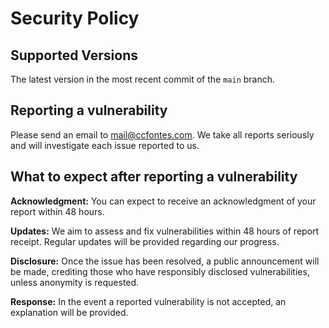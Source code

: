 # Security Policy

## Supported Versions

The latest version in the most recent commit of the `main` branch.

## Reporting a vulnerability
Please send an email to mail@ccfontes.com. We take all reports seriously and will investigate each issue reported to us.

## What to expect after reporting a vulnerability 

**Acknowledgment:** You can expect to receive an acknowledgment of your report within 48 hours.

**Updates:** We aim to assess and fix vulnerabilities within 48 hours of report receipt. Regular updates will be provided regarding our progress.

**Disclosure:** Once the issue has been resolved, a public announcement will be made, crediting those who have responsibly disclosed vulnerabilities, unless anonymity is requested.

**Response:** In the event a reported vulnerability is not accepted, an explanation will be provided.

